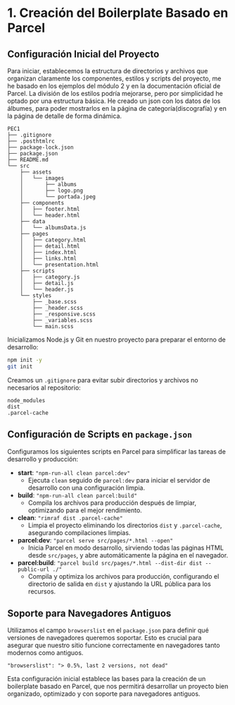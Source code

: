 # 1. Creación del Boilerplate Basado en Parcel

## Configuración Inicial del Proyecto

Para iniciar, establecemos la estructura de directorios y archivos que organizan claramente los componentes, estilos y scripts del proyecto, me he basado en los ejemplos del módulo 2 y en la documentación oficial de Parcel.
La división de los estilos podría mejorarse, pero por simplicidad he optado por una estructura básica.
He creado un json con los datos de los álbumes, para poder mostrarlos en la página de categoría(discografía) y en la página de detalle de forma dinámica.
```
PEC1
├── .gitignore
├── .posthtmlrc
├── package-lock.json
├── package.json
├── README.md
└── src
    ├── assets
    │   └── images
    │       ├── albums
    │       ├── logo.png
    │       └── portada.jpeg
    ├── components
    │   ├── footer.html
    │   └── header.html
    ├── data
    │   └── albumsData.js
    ├── pages
    │   ├── category.html
    │   ├── detail.html
    │   ├── index.html
    │   ├── links.html
    │   └── presentation.html
    ├── scripts
    │   ├── category.js
    │   ├── detail.js
    │   └── header.js
    └── styles
        ├── _base.scss
        ├── _header.scss
        ├── _responsive.scss
        ├── _variables.scss
        └── main.scss
```

Inicializamos Node.js y Git en nuestro proyecto para preparar el entorno de desarrollo:

```bash
npm init -y
git init
```

Creamos un `.gitignore` para evitar subir directorios y archivos no necesarios al repositorio:

```
node_modules
dist
.parcel-cache
```

## Configuración de Scripts en `package.json`

Configuramos los siguientes scripts en Parcel para simplificar las tareas de desarrollo y producción:

- **start**: `"npm-run-all clean parcel:dev"`
    - Ejecuta `clean` seguido de `parcel:dev` para iniciar el servidor de desarrollo con una configuración limpia.
- **build**: `"npm-run-all clean parcel:build"`
    - Compila los archivos para producción después de limpiar, optimizando para el mejor rendimiento.
- **clean**: `"rimraf dist .parcel-cache"`
    - Limpia el proyecto eliminando los directorios `dist` y `.parcel-cache`, asegurando compilaciones limpias.
- **parcel:dev**: `"parcel serve src/pages/*.html --open"`
    - Inicia Parcel en modo desarrollo, sirviendo todas las páginas HTML desde `src/pages`, y abre automáticamente la página en el navegador.
- **parcel:build**: `"parcel build src/pages/*.html --dist-dir dist --public-url ./"`
    - Compila y optimiza los archivos para producción, configurando el directorio de salida en `dist` y ajustando la URL pública para los recursos.

## Soporte para Navegadores Antiguos

Utilizamos el campo `browserslist` en el `package.json` para definir qué versiones de navegadores queremos soportar. Esto es crucial para asegurar que nuestro sitio funcione correctamente en navegadores tanto modernos como antiguos.

```
"browserslist": "> 0.5%, last 2 versions, not dead"
```

Esta configuración inicial establece las bases para la creación de un boilerplate basado en Parcel, que nos permitirá desarrollar un proyecto bien organizado, optimizado y con soporte para navegadores antiguos.
